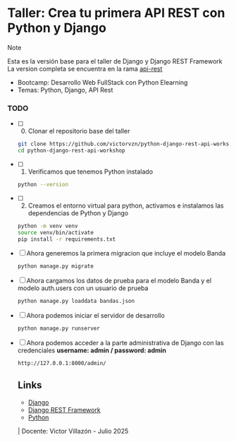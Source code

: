 # Taller: Crea tu primera API REST con Python y Django

> [!NOTE] 
> Esta es la versión base para el taller de Django y Django REST Framework
>  La version completa se encuentra en la rama [api-rest](https://github.com/victorvzn/python-django-rest-api-workshop/tree/api-rest)

* Bootcamp: Desarrollo Web FullStack con Python Elearning
* Temas: Python, Django, API Rest

### TODO 

* [ ] 0. Clonar el repositorio base del taller
  ```bash
  git clone https://github.com/victorvzn/python-django-rest-api-workshop.git
  cd python-django-rest-api-workshop
  ```
* [ ] 1. Verificamos que tenemos Python instalado
  ```bash
  python --version
  ```
* [ ] 2. Creamos el entorno virtual para python, activamos e instalamos las dependencias de Python y Django
  ```bash
  python -m venv venv
  source venv/bin/activate
  pip install -r requirements.txt
  ```
* [ ] Ahora generemos la primera migracion que incluye el modelo Banda
  ```bash
  python manage.py migrate
  ```
* [ ] Ahora cargamos los datos de prueba para el modelo Banda y el modelo auth.users con un usuario de prueba
  ```bash
  python manage.py loaddata bandas.json
  ```
* [ ] Ahora podemos iniciar el servidor de desarrollo
  ```bash
  python manage.py runserver
  ```
* [ ] Ahora podemos acceder a la parte administrativa de Django con las credenciales
  **username: admin / password: admin**
  ```bash
  http://127.0.0.1:8000/admin/
  ```

  ## Links

  * [Django](https://www.djangoproject.com/)
  * [Django REST Framework](https://www.django-rest-framework.org/)
  * [Python](https://www.python.org/)
     
  | Docente: Victor Villazón - Julio 2025
